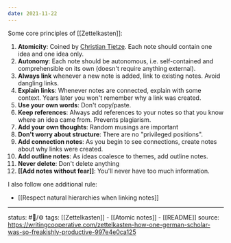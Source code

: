 ```yaml
---
date: 2021-11-22
---
```

Some core principles of [[Zettelkasten]]:
1. **Atomicity**: Coined by [Christian Tietze](https://zettelkasten.de/posts/create-zettel-from-reading-notes/). Each note should contain one idea and one idea only.
2. **Autonomy**: Each note should be autonomous, i.e. self-contained and comprehensible on its own (doesn't require anything external).
3. **Always link** whenever a new note is added, link to existing notes. Avoid dangling links. 
4. **Explain links**: Whenever notes are connected, explain with some context. Years later you won't remember why a link was created.
5. **Use your own words**: Don't copy/paste.
6. **Keep references**: Always add references to your notes so that you know where an idea came from. Prevents plagiarism.
7. **Add your own thoughts**: Random musings are important
8. **Don't worry about structure**: There are no "privileged positions".
9. **Add connection notes**: As you begin to see connections, create notes about why links were created.
10. **Add outline notes**: As ideas coalesce to themes, add outline notes.
11. **Never delete**: Don't delete anything
12. **[[Add notes without fear]]**: You'll never have too much information. 

I also follow one additional rule:
- [[Respect natural hierarchies when linking notes]]
___
status: #🌲/⚙
tags: [[Zettelkasten]] - [[Atomic notes]] - [[README]]
source: https://writingcooperative.com/zettelkasten-how-one-german-scholar-was-so-freakishly-productive-997e4e0ca125
